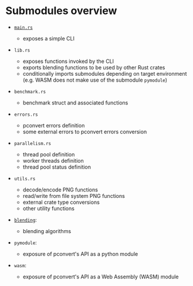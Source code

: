 # Submodules overview

- [`main.rs`](./main.rs)
    - exposes a simple CLI

- `lib.rs`
    - exposes functions invoked by the CLI
    - exports blending functions to be used by other Rust crates
    - conditionally imports submodules depending on target environment (e.g. WASM does not make use of the submodule `pymodule`)

- `benchmark.rs`
    - benchmark struct and associated functions

- `errors.rs` 
    - pconvert errors definition
    - some external errors to pconvert errors conversion

- `parallelism.rs`
    - thread pool definition
    - worker threads definition
    - thread pool status definition

- `utils.rs`
    - decode/encode PNG functions
    - read/write from file system PNG functions
    - external crate type conversions
    - other utility functions

- [`blending`](./blending/):
    - blending algorithms

- `pymodule`:
    - exposure of pconvert's API as a python module

- `wasm`:
    - exposure of pconvert's API as a Web Assembly (WASM) module
